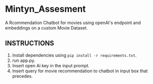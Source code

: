 # Mintyn_Assesment


A Rcommendation Chatbot for movies using openAI's endpoint and embeddings on a custom Movie Dataset.

## INSTRUCTIONS
1. Install dependencies using `pip install -r requirements.txt`.
2. run app.py.
3. Insert open Ai key in the input prompt.
4. Insert query for movie recommendation to chatbot in input box that precedes.
